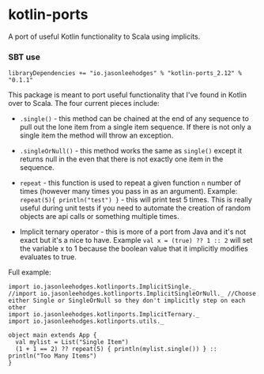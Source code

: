 # kotlin-ports
A port of useful Kotlin functionality to Scala using implicits.


### SBT use

```
libraryDependencies += "io.jasonleehodges" % "kotlin-ports_2.12" % "0.1.1"
```

This package is meant to port useful functionality that I've found in Kotlin over to Scala. 
The four current pieces include:

* `.single()` - this method can be chained at the end of any sequence to pull out the lone item from a single item sequence. If there 
is not only a single item the method will throw an exception.

* `.singleOrNull()` - this method works the same as `single()` except it returns null in the even that there is not exactly one item in the sequence.

* `repeat` - this function is used to repeat a given function `n` number of times (however many times you pass in as an argument). 
Example: `repeat(5){ println("test") }` - this will print test 5 times. This is really useful during unit tests if you need to automate the creation of random
objects are api calls or something multiple times.

* Implicit ternary operator - this is more of a port from Java and it's not exact but it's a nice to have. Example `val x = (true) ?? 1 :: 2` will set the variable
x to 1 because the boolean value that it implicitly modifies evaluates to true.

Full example:

```
import io.jasonleehodges.kotlinports.ImplicitSingle._
//import io.jasonleehodges.kotlinports.ImplicitSingleOrNull._ //Choose either Single or SingleOrNull so they don't implicitly step on each other
import io.jasonleehodges.kotlinports.ImplicitTernary._
import io.jasonleehodges.kotlinports.utils._

object main extends App {
  val mylist = List("Single Item")
  (1 + 1 == 2) ?? repeat(5) { println(mylist.single()) } :: println("Too Many Items")
}
```

